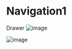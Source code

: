 # Navigation1


Drawer
![image](https://user-images.githubusercontent.com/72686297/159536579-92438c06-acd9-4ba2-91b4-d6cfcef89994.png)

![image](https://user-images.githubusercontent.com/72686297/159536657-d85ef7ad-9e33-44bc-a46c-49d454da45bf.png)


